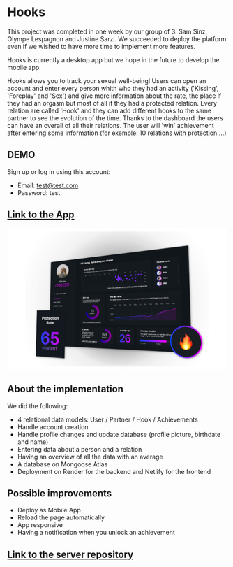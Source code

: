 # Hooks


This project was completed in one week by our group of 3: Sam Sinz, Olympe Lespagnon and Justine Sarzi. We succeeded to deploy the platform even if we wished to have more time to implement more features.

Hooks is currently a desktop app but we hope in the future to develop the mobile app.

Hooks allows you to track your sexual well-being! Users can open an account and enter every person whith who they had an activity ('Kissing', 'Foreplay' and 'Sex') and give more information about the rate, the place if they had an orgasm but most of all if they had a protected relation.
Every relation are called 'Hook' and they can add different hooks to the same partner to see the evolution of the time. Thanks to the dashboard the users can have an overall of all their relations. The user will 'win' achievement after entering some information (for exemple: 10 relations with protection....)


## DEMO

Sign up or log in using this account:
- Email: test@test.com
- Password: test

## [Link to the App](https://my-hooks.netlify.app/)


![Main Page](preview.png)



## About the implementation

We did the following:

- 4 relational data models: User / Partner / Hook / Achievements
- Handle account creation
- Handle profile changes and update database (profile picture, birthdate and name)
- Entering data about a person and a relation
- Having an overview of all the data with an average
- A database on Mongoose Atlas 
- Deployment on Render for the backend and Netlify for the frontend


## Possible improvements

- Deploy as Mobile App
- Reload the page automatically 
- App responsive
- Having a notification when you unlock an achievement 


## [Link to the server repository](https://github.com/samsinz/hooks-server)
